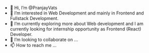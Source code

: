 - 👋 Hi, I’m @PranjayVats
- 👀 I’m interested in Web Development and mainly in Frontend and Fullstack Development.
- 🌱 I’m currently exploring more about Web development and I am currently looking for internship opportunity as Frontend (React) Developer.
- 💞️ I’m looking to collaborate on ...
- 📫 How to reach me ...

<!---
PranjayVats/PranjayVats is a ✨ special ✨ repository because its `README.md` (this file) appears on your GitHub profile.
You can click the Preview link to take a look at your changes.
--->
